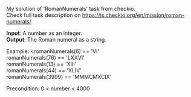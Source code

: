 My solution of 'RomanNumerals' task from checkio.<br/>
Check full task description on https://js.checkio.org/en/mission/roman-numerals/

<b>Input</b>: A number as an integer.<br/>
<b>Output</b>: The Roman numeral as a string.

Example:
  <romanNumerals(6) == 'VI'<br/>
  romanNumerals(76) == 'LXXVI'<br/>
  romanNumerals(13) == 'XIII'<br/>
  romanNumerals(44) == 'XLIV'<br/>
  romanNumerals(3999) == 'MMMCMXCIX'<br/>

Precondition: 0 < number < 4000
